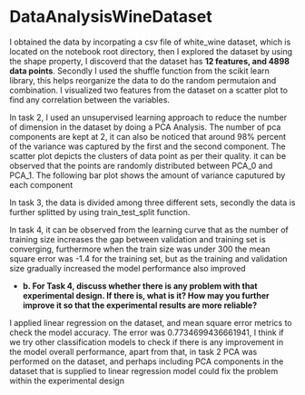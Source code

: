 # DataAnalysisWineDataset
I obtained the data by incorpating a csv file of white_wine dataset, which is located on the notebook root directory,
then I explored the dataset by using the shape property, I discoverd that the dataset has **12 features, and 4898 data points**. 
Secondly I used the shuffle function from the scikit learn library, this helps reorganize the data to do the random permutaion and combination.
I visualized two features from the dataset on a scatter plot to find any correlation between the variables.

In task 2, I used an unsupervised learning approach to reduce the number of dimension in the dataset by doing a PCA Analysis.
The number of pca components are kept at 2, it can also be noticed that around 98% percent of the variance was captured by the first and the second component. 
The scatter plot depicts the clusters of data point as per their quality. it can be observed that the points are randomly distributed between PCA_0 and PCA_1. The following bar plot shows the amount of variance caputured by each component

In task 3, the data is divided among three different sets, secondly the data is further splitted by using train_test_split function.

In task 4, it can be observed from the learning curve that as the number of training size increases the gap between validation and training set is converging, furthermore when the train size was under 300 the mean square error was -1.4 for the training set, but as the training and validation size gradually increased the model performance also improved

- **b. For Task 4, discuss whether there is any problem with that experimental design. If there
is, what is it? How may you further improve it so that the experimental results are more
reliable?**

I applied linear regression on the dataset, and mean square error metrics to check the model accuracy. The error was 0.7734699436661941, 
I think if we try other classification models to check if there is any improvement in the model overall performance, apart from that,
in task 2 PCA was performed on the dataset, and perhaps including PCA components in the dataset that is supplied to linear regression model could fix the problem within the 
experimental design
